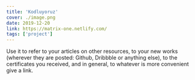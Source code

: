 ```yaml
---
title: 'Kodluyoruz'
cover: ./image.png
date: 2019-12-20
link: https://matrix-one.netlify.com/
tags: ['project']
---
```


Use it to refer to your articles on other resources, to your new works (wherever they are posted: Github, Dribbble or anything else), to the certificates you received, and in general, to whatever is more convenient give a link.
